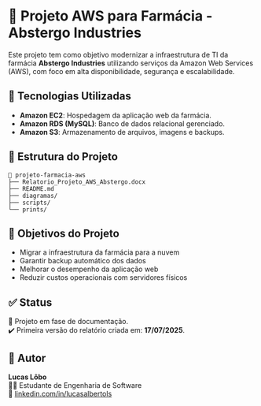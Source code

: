 # 💊 Projeto AWS para Farmácia - Abstergo Industries

Este projeto tem como objetivo modernizar a infraestrutura de TI da farmácia **Abstergo Industries** utilizando serviços da Amazon Web Services (AWS), com foco em alta disponibilidade, segurança e escalabilidade.

## 📌 Tecnologias Utilizadas

- **Amazon EC2**: Hospedagem da aplicação web da farmácia.
- **Amazon RDS (MySQL)**: Banco de dados relacional gerenciado.
- **Amazon S3**: Armazenamento de arquivos, imagens e backups.

## 🧱 Estrutura do Projeto

```
📁 projeto-farmacia-aws
├── Relatorio_Projeto_AWS_Abstergo.docx
├── README.md
├── diagramas/
├── scripts/
└── prints/
```

## 🚀 Objetivos do Projeto

- Migrar a infraestrutura da farmácia para a nuvem
- Garantir backup automático dos dados
- Melhorar o desempenho da aplicação web
- Reduzir custos operacionais com servidores físicos

## ✅ Status

📌 Projeto em fase de documentação.  
✔️ Primeira versão do relatório criada em: **17/07/2025**.

## 🧠 Autor

**Lucas Lôbo**  
👨‍💻 Estudante de Engenharia de Software  
🔗 [linkedin.com/in/lucasalbertols](https://linkedin.com/in/lucasalbertols)
